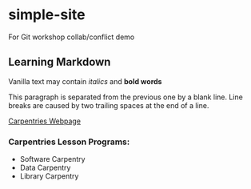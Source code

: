 # simple-site
For Git workshop collab/conflict demo


## Learning Markdown

Vanilla text may contain *italics* and **bold words**

This paragraph is separated from the previous one by a blank line.
Line breaks
are caused by two trailing spaces at the end of a line.

[Carpentries Webpage](https://carpentries.org/)

### Carpentries Lesson Programs:
- Software Carpentry
- Data Carpentry
- Library Carpentry

